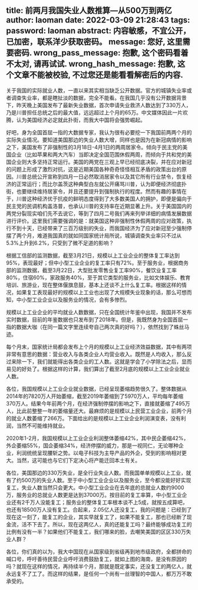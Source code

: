 title: 前两月我国失业人数推算—从500万到两亿
author: laoman
date: 2022-03-09 21:28:43
tags:
password: laoman
abstract: 内容敏感，不宜公开，已加密，联系洋少获取密码。
message: 您好, 这里需要密码.
wrong_pass_message: 抱歉, 这个密码看着不太对, 请再试试.
wrong_hash_message: 抱歉, 这个文章不能被校验, 不过您还是能看看解密后的内容.
---
关于我国的实际就业人数，一直以来其实相当缺乏公开数据。官方的城镇失业率或者调查失业率，都是瞎扯淡的数据，完全不能看。在我国几乎没有公开数据背景下，昨天晚上美国发布了最新失业数据，首次申请失业救济人数达到了330万人，乃是川普担任总统之后的最大值，远远超过上个月的65万。中文媒体因此一片欢腾，认为美国经济必定就此扑街，而我大中国将会强势崛起。



好吧，身为全国首屈一指的大数据专家，我认为很有必要挖一下我国前两两个月的实际失业情况。要知道美国那边的失业人数大增，同样也是因为在新冠病情的影响之下，美国发布了非强制性的3月18日-4月1日的两周居家令。倾向于民主党的美国企业（比如苹果和两大汽车）当即决定全国范围休假两周，而倾向于共和党的美国企业则大多坚持正常运行。美国的两党在三观上早已经彻底决裂，并在应对新冠的问题上形成了激烈对抗，这是近期美国各种奇奇怪怪相互矛盾的政策出台的原因。川普总统公开宣称到四月一日必然取消居家令以及其它所有行业禁令，恢复经济的正常运行；而比尔盖茨这种典型白左就公开痛骂川普，认为即便经济彻底扑街，也要继续维持居家令，并且还要提升到强制执行的程度。然而有趣的事情在于，川普这种经济优于抗疫的鲜明态度得到了大多数美国人的拥护，即便是偏向于民主党的民调机构盖洛普，也承认川普的支持率在近期显著上升。关于美国国内的两党分裂现实咱们先不去说它，等到了四月二号我们再来列举详细的病情发展数据进行评价。这里我们需要强调的是：就美国这种非强制性休假两周的应对政策，执行不到十天，已经带来了三百万级别的失业，而我国经济为了应对新冠至少强制停摆了两个月，难道我国真的就如同国家统计局所说，城镇调查失业率只不过从5.3%上升到6.2%，只受到了微不足道的影响？



根据工信部的监测数据，截至3月21日，规模以上工业企业的整体复工率达到95%，表现最好；但中小型工业企业的复工率只有72%。至于服务业，根据商务部的监测数据，截至3月22日，大型批发零售业复工率90%，餐饮业复工率80%，住宿60%，家政服务40%，至于其它类型的服务业，比如文体娱乐、教育培训、旅游业，现在整体偃旗息鼓，基本上还谈不上什么复工率。根据这样的情况，如果复工表现最好的规模以上工业也出现了大规模失业现象的话，那么可想而知，中小型工业企业以及服务业的情况，会有多惨烈。



规模以上工业企业的平均就业人数数据，只在全国统计年鉴中出现，我国并不发布实时数据，目前的年鉴数据也只发布到了2018年。但是，我既然身为全国首屈一指的数据大咖（在同一篇文字里连续夸自己两次真的好吗？），依然找到了蛛丝马迹。



每个月末，国家统计局都会发布上个月的规模以上工业经济效益数据，其中有两项非常有意思的数据：营业收入与各类企业人均营业收入。既然是人均收入，那么反过来除一下，我们就能得出各类企业的工人数。这就是学会了小学除法之后，显而易见的好处了。根据这样的计算，我们算出了截至2月底的规模以上工业企业就业人数。







各位，我国规模以上工业企业就业数据，已经呈现萎缩趋势很久了。整体数据从2014年的7820万人开始萎缩，截至2019年萎缩到了5970万人，平均每年萎缩370万人。结果今年前两个月，在经济强制停摆的影响之下，直接就萎缩了495万人，比此前整整一年的萎缩量还大。最麻烦的是规模以上民营工业企业，前两个月的就业人数萎缩了266万。下面给出的是规模以上工业企业利润演变表，没有利润，当然不可能维持就业。







2020年1-2月，我国规模以上工业企业利润整体萎缩42%，其中民企萎缩42%，外企萎缩55%，国企萎缩34%，经济停摆的威力，那是一视同仁，无论哪种企业，利润统统呈现腰斩之势。以电子科技为主导产品的外企，受到的影响相对更大。当然，这可能也与它们下定决心将产能迁回本土有关。



各位，美国那边的330万失业，是全行业失业人数。而我国单单规模以上工业，就有了约500万的失业人数。至于中小型工业企业以及服务业，至今都没能好好实现复工，失业人数当然只会更大。中小型工业企业在去年底的总就业人数约9000万，服务业的总就业人数更是达到37000万。按目前的复工率算，中小型工业企业还有2千万人没能复工；服务业的整体复工率根本谈不上5成，就按五成算吧，也还有18500万人没有复工。合起来，2.05亿人还没复工，我的问题是：已经到了现在这一刻了，能复工的企业，其实早就复工了，如果不能复工，那也已经断了现金流，活不下去了。所以，现在这两亿人，真的还能复工吗？最终能够成功复工的比例有没有一半？如果他们不能复工，我们哪来的脸，去嘲笑美国的区区330万失业人群？









各位，你们真的以为，我大中国现在从国家级到省级再到地市级政府，全都拼命的喊口号，呼吁善待民营企业呼吁消费鼓励复工，就如上图的海南，是没有原因的吗？就现在这样的情况，再持续半个月，那就是既定事实，还没复工的两亿人，就永远复不了工了。而这样的结果，是任何一个尚有一丝理智的中国人，都万万不敢承受的。
